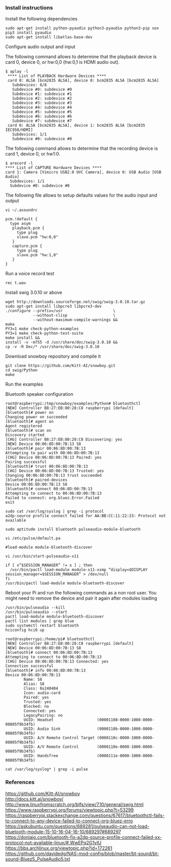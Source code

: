 ### Install instructions

Install the following dependencies
```
sudo apt-get install python-pyaudio python3-pyaudio python3-pip sox
pip3 install pyaudio
sudo apt-get install libatlas-base-dev
```

Configure audio output and input  

The following command allows to determine that the playback device is card 0, device 0, or hw:0,0 (hw:0,1 is HDMI audio out).
```
$ aplay -l
 **** List of PLAYBACK Hardware Devices ****
 card 0: ALSA [bcm2835 ALSA], device 0: bcm2835 ALSA [bcm2835 ALSA]
   Subdevices: 8/8
   Subdevice #0: subdevice #0
   Subdevice #1: subdevice #1
   Subdevice #2: subdevice #2
   Subdevice #3: subdevice #3
   Subdevice #4: subdevice #4
   Subdevice #5: subdevice #5
   Subdevice #6: subdevice #6
   Subdevice #7: subdevice #7
 card 0: ALSA [bcm2835 ALSA], device 1: bcm2835 ALSA [bcm2835 IEC958/HDMI]
   Subdevices: 1/1
   Subdevice #0: subdevice #0
```   

The following command allows to determine that the recording device is card 1, device 0, or hw1:0.
```
$ arecord -l
**** List of CAPTURE Hardware Devices ****
card 1: Camera [Vimicro USB2.0 UVC Camera], device 0: USB Audio [USB Audio]
  Subdevices: 1/1
  Subdevice #0: subdevice #0
```

The following file allows to setup defaults values for the audio input and output
```
vi ~/.asoundrc

pcm.!default {
  type asym
   playback.pcm {
     type plug
     slave.pcm "hw:0,0"
   }
   capture.pcm {
     type plug
     slave.pcm "hw:1,0"
   }
}
```

Run a voice record test
```
rec t.wav
```

Install swig 3.0.10 or above
```
wget http://downloads.sourceforge.net/swig/swig-3.0.10.tar.gz
sudo apt-get install libpcre3 libpcre3-dev
./configure --prefix=/usr                      \
            --without-clisp                    \
            --without-maximum-compile-warnings &&
make
PY3=1 make check-python-examples
PY3=1 make check-python-test-suite
make install &&
install -v -m755 -d /usr/share/doc/swig-3.0.10 &&
cp -v -R Doc/* /usr/share/doc/swig-3.0.10
```

Download snowboy repository and compile it
```
git clone https://github.com/Kitt-AI/snowboy.git
cd swig/Python
make
```

Run the examples

Bluetooth speaker configuration

```
root@raspberrypi:/tmp/snowboy/examples/Python# bluetoothctl
[NEW] Controller B8:27:EB:80:28:C8 raspberrypi [default]
[bluetooth]# power on
Changing power on succeeded
[bluetooth]# agent on
Agent registered
[bluetooth]# scan on
Discovery started
[CHG] Controller B8:27:EB:80:28:C8 Discovering: yes
[NEW] Device 00:06:8D:00:7B:13 S8
[bluetooth]# pair 00:06:8D:00:7B:13
Attempting to pair with 00:06:8D:00:7B:13
[CHG] Device 00:06:8D:00:7B:13 Paired: yes
Pairing successful
[bluetooth]# trust 00:06:8D:00:7B:13
[CHG] Device 00:06:8D:00:7B:13 Trusted: yes
Changing 00:06:8D:00:7B:13 trust succeeded
[bluetooth]# paired-devices
Device 00:06:8D:00:7B:13 S8
[bluetooth]# connect 00:06:8D:00:7B:13
Attempting to connect to 00:06:8D:00:7B:13
Failed to connect: org.bluez.Error.Failed
exit
```

```
sudo cat /var/log/syslog | grep -i protocol 
a2dp-source profile connect failed for AA:BB:CC:11:22:33: Protocol not available
```

```
sudo aptitude install bluetooth pulseaudio-module-bluetooth
```

```
vi /etc/pulse/default.pa

#load-module module-bluetooth-discover
```

```
vi /usr/bin/start-pulseaudio-x11

if [ x”$SESSION_MANAGER” != x ] ; then
  /usr/bin/pactl load-module module-x11-xsmp “display=$DISPLAY session_manager=$SESSION_MANAGER” > /dev/null
fi
/usr/bin/pactl load-module module-bluetooth-discover
```

Reboot your Pi and run the following commands as a non root user. You might need to remove the device and pair it again after modules loading
```
/usr/bin/pulseaudio --kill
/usr/bin/pulseaudio --start
pactl load-module module-bluetooth-discover
pactl list modules | grep blue
sudo systemctl restart bluetooth
hciconfig hci0 up
```

```
root@raspberrypi:/home/pi# bluetoothctl
[NEW] Controller B8:27:EB:80:28:C8 raspberrypi [default]
[NEW] Device 00:06:8D:00:7B:13 S8
[bluetooth]# connect 00:06:8D:00:7B:13
Attempting to connect to 00:06:8D:00:7B:13
[CHG] Device 00:06:8D:00:7B:13 Connected: yes
Connection successful
[bluetooth]# info 00:06:8D:00:7B:13
Device 00:06:8D:00:7B:13
        Name: S8
        Alias: S8
        Class: 0x240404
        Icon: audio-card
        Paired: yes
        Trusted: yes
        Blocked: no
        Connected: yes
        LegacyPairing: no
        UUID: Headset                   (00001108-0000-1000-8000-00805f9b34fb)
        UUID: Audio Sink                (0000110b-0000-1000-8000-00805f9b34fb)
        UUID: A/V Remote Control Target (0000110c-0000-1000-8000-00805f9b34fb)
        UUID: A/V Remote Control        (0000110e-0000-1000-8000-00805f9b34fb)
        UUID: Handsfree                 (0000111e-0000-1000-8000-00805f9b34fb)
```

```
cat /var/log/syslog* | grep -i pulse
```

### References
https://github.com/Kitt-AI/snowboy  
http://docs.kitt.ai/snowboy/  
http://www.linuxfromscratch.org/blfs/view/7.10/general/swig.html  
https://www.raspberrypi.org/forums/viewtopic.php?t=53299
https://raspberrypi.stackexchange.com/questions/67617/bluetoothctl-fails-to-connect-to-any-device-failed-to-connect-org-bluez-erro  
https://askubuntu.com/questions/689281/pulseaudio-can-not-load-bluetooth-module-15-10-16-04-16-10/689297#689297  
https://donjajo.com/bluetooth-fix-a2dp-source-profile-connect-failed-xx-protocol-not-available-linux/#.WwEPq2G1vIU  
https://bbs.archlinux.org/viewtopic.php?id=172261  
https://github.com/davidedg/NAS-mod-config/blob/master/bt-sound/bt-sound-Bluez5_PulseAudio5.txt

